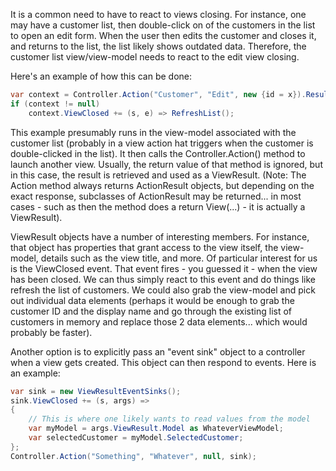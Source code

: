 It is a common need to have to react to views closing. For instance, one may have a customer list, then double-click on of the customers in the list to open an edit form. When the user then edits the customer and closes it, and returns to the list, the list likely shows outdated data. Therefore, the customer list view/view-model needs to react to the edit view closing.

Here's an example of how this can be done:

```c#
var context = Controller.Action("Customer", "Edit", new {id = x}).Result as ViewResult;
if (context != null)
    context.ViewClosed += (s, e) => RefreshList();
```

This example presumably runs in the view-model associated with the customer list (probably in a view action hat triggers when the customer is double-clicked in the list). It then calls the Controller.Action() method to launch another view. Usually, the return value of that method is ignored, but in this case, the result is retrieved and used as a ViewResult. (Note: The Action method always returns ActionResult objects, but depending on the exact response, subclasses of ActionResult may be returned... in most cases - such as then the method does a return View(...) - it is actually a ViewResult).

ViewResult objects have a number of interesting members. For instance, that object has properties that grant access to the view itself, the view-model, details such as the view title, and more. Of particular interest for us is the ViewClosed event. That event fires - you guessed it - when the view has been closed. We can thus simply react to this event and do things like refresh the list of customers. We could also grab the view-model and pick out individual data elements (perhaps it would be enough to grab the customer ID and the display name and go through the existing list of customers in memory and replace those 2 data elements... which would probably be faster).

Another option is to explicitly pass an "event sink" object to a controller when a view gets created. This object can then respond to events. Here is an example:

```c#
var sink = new ViewResultEventSinks();
sink.ViewClosed += (s, args) =>
{
    // This is where one likely wants to read values from the model
    var myModel = args.ViewResult.Model as WhateverViewModel;
    var selectedCustomer = myModel.SelectedCustomer;
};
Controller.Action("Something", "Whatever", null, sink);
```
